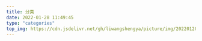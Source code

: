 ```yaml
---
title: 分类
date: 2022-01-28 11:49:45
type: "categories"
top_img: https://cdn.jsdelivr.net/gh/liwangshengya/picture/img/202201281355202.jpeg
---
```

